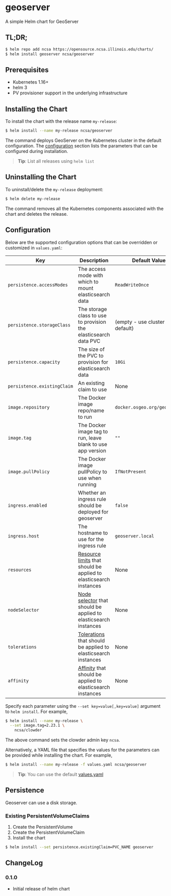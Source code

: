 # geoserver
A simple Helm chart for GeoServer


## TL;DR;

```bash
$ helm repo add ncsa https://opensource.ncsa.illinois.edu/charts/
$ helm install geoserver ncsa/geoserver
```

## Prerequisites

- Kubernetes 1.16+
- helm 3
- PV provisioner support in the underlying infrastructure

## Installing the Chart

To install the chart with the release name `my-release`:

```bash
$ helm install --name my-release ncsa/geoserver
```

The command deploys GeoServer on the Kubernetes cluster in the default configuration. The [configuration](#configuration) section lists the parameters that can be configured during installation.

> **Tip**: List all releases using `helm list`

## Uninstalling the Chart

To uninstall/delete the `my-release` deployment:

```bash
$ helm delete my-release
```

The command removes all the Kubernetes components associated with the chart and deletes the release.

## Configuration

Below are the supported configuration options that can be overridden or customized in `values.yaml`:

| Key | Description | Default Value                 |
| --- | --- |-------------------------------|
| `persistence.accessModes` | The access mode with which to mount elasticsearch data | `ReadWriteOnce`               |
| `persistence.storageClass` | The storage class to use to provision the elasticsearch data PVC | (empty - use cluster default) |
| `persistence.capacity` | The size of the PVC to provision for elasticsearch data | `10Gi`                        |
| `persistence.existingClaim` | An existing claim to use | None                          |
| `image.repository` | The Docker image repo/name to run | `docker.osgeo.org/geoserver`  |
| `image.tag` | The Docker image tag to run, leave blank to use app version | `""`                          |
| `image.pullPolicy` | The Docker image pullPolicy to use when running | `IfNotPresent`                |
| `ingress.enabled` | Whether an ingress rule should be deployed for geoserver | `false`                       |
| `ingress.host` | The hostname to use for the ingress rule | `geoserver.local`             |
| `resources` | [Resource limits](https://kubernetes.io/docs/concepts/configuration/manage-compute-resources-container/) that should be applied to elasticsearch instances | None                          |
| `nodeSelector` | [Node selector](https://kubernetes.io/docs/concepts/configuration/assign-pod-node/#nodeselector) that should be applied to elasticsearch instances | None                          |
| `tolerations` | [Tolerations](https://kubernetes.io/docs/concepts/configuration/taint-and-toleration/) that should be applied to elasticsearch instances | None                          |
| `affinity` | [Affinity](https://kubernetes.io/docs/concepts/configuration/assign-pod-node/#affinity-and-anti-affinity) that should be applied to elasticsearch instances | None                          |

Specify each parameter using the `--set key=value[,key=value]` argument to `helm install`. For example,

```bash
$ helm install --name my-release \
  --set image.tag=2.23.1 \
    ncsa/clowder
```

The above command sets the clowder admin key `ncsa`.

Alternatively, a YAML file that specifies the values for the parameters can be provided while installing the chart. For example,

```bash
$ helm install --name my-release -f values.yaml ncsa/geoserver
```

> **Tip**: You can use the default [values.yaml](values.yaml)

## Persistence

Geoserver can use a disk storage.

### Existing PersistentVolumeClaims

1. Create the PersistentVolume
1. Create the PersistentVolumeClaim
1. Install the chart

```bash
$ helm install --set persistence.existingClaim=PVC_NAME geoserver
```

## ChangeLog

### 0.1.0

- Initial release of helm chart

